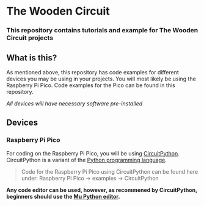 
# The Wooden Circuit
### This repository contains tutorials and example for The Wooden Circuit projects

## What is this?
As mentioned above, this repository has code examples for different devices you may be using in your projects. You will most likely be using the Raspberry Pi Pico. Code examples for the Pico can be found in this repository.

*All devices will have necessary software pre-installed*

## Devices

### Raspberry Pi Pico
For coding on the Raspberry Pi Pico, you will be using [CircuitPython](https://circuitpython.org). CircuitPython is a variant of the [Python programming language](https://python.org). 

> Code for the Raspberry Pi Pico using CircuitPython can be found here under: Raspberry Pi Pico → examples → CircuitPython

**Any code editor can be used, however, as recommened by CircuitPython, beginners should use the [Mu Python editor](https://codewith.mu/).**